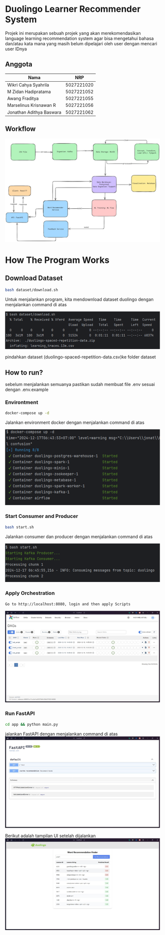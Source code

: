 # Duolingo Learner Recommender System
Projek ini merupakan sebuah projek yang akan merekomendasikan language learning recommendation system agar bisa mengetahui bahasa dan/atau kata mana yang masih belum dipelajari oleh user dengan mencari user IDnya

## Anggota
| Nama       | NRP         | 
|------------|-------------|
| Wikri Cahya Syahrila  | 5027221020  |
| M Zidan Hadipratama     | 5027221052  |
| Awang Fraditya | 5027221055  |
| Marselinus Krisnawan R  | 5027221056  |
| Jonathan Adithya Baswara   | 5027221062  |


## Workflow
![workflow](https://github.com/Raditsoic/lingo-lakehouse/blob/main/documentation/Workflow.jpg)

# How The Program Works
## Download Dataset

```sh
bash dataset/download.sh
```
Untuk menjalankan program, kita mendownload dataset duolingo dengan menjalankan command di atas

![download](https://github.com/Raditsoic/lingo-lakehouse/blob/main/documentation/download.png)

pindahkan dataset (duolingo-spaced-repetition-data.csv)ke folder dataset
## How to run?

sebelum menjalankan semuanya pastikan sudah membuat file .env sesuai dengan .env.example

### **Environtment**
```sh
docker-compose up -d
```
Jalankan environment docker dengan menjalankan command di atas

![docker-compose](https://github.com/Raditsoic/lingo-lakehouse/blob/main/documentation/dockercomposeup.png)

### **Start Consumer and Producer**
```sh
bash start.sh
```
Jalankan consumer dan producer dengan menjalankan command di atas

![bashstart](https://github.com/Raditsoic/lingo-lakehouse/blob/main/documentation/bashstartsh.png)

### **Apply Orchestration**
```sh
Go to http://localhost:8080, login and then apply Scripts
```
![orchestration](https://github.com/Raditsoic/lingo-lakehouse/blob/main/documentation/orchestration(airflow).jpg)

### **Run FastAPI**
```sh
cd app && python main.py
```
jalankan FastAPI dengan menjalankan command di atas
![fastapi](https://github.com/Raditsoic/lingo-lakehouse/blob/main/documentation/api.jpg)

Berikut adalah tampilan UI setelah dijalankan
![UI](https://github.com/Raditsoic/lingo-lakehouse/blob/main/documentation/ui.jpg)
